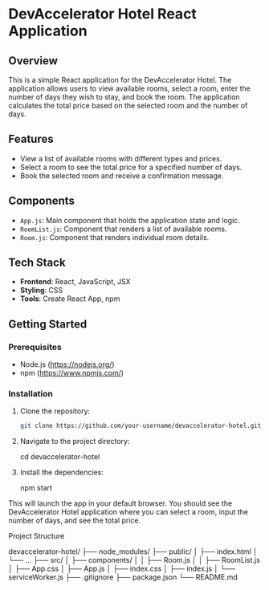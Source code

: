 # DevAccelerator Hotel React Application

## Overview
This is a simple React application for the DevAccelerator Hotel. The application allows users to view available rooms, select a room, enter the number of days they wish to stay, and book the room. The application calculates the total price based on the selected room and the number of days.

## Features
- View a list of available rooms with different types and prices.
- Select a room to see the total price for a specified number of days.
- Book the selected room and receive a confirmation message.

## Components
- `App.js`: Main component that holds the application state and logic.
- `RoomList.js`: Component that renders a list of available rooms.
- `Room.js`: Component that renders individual room details.

## Tech Stack
- **Frontend**: React, JavaScript, JSX
- **Styling**: CSS
- **Tools**: Create React App, npm

## Getting Started

### Prerequisites
- Node.js (https://nodejs.org/)
- npm (https://www.npmjs.com/)

### Installation
1. Clone the repository:
   ```bash
   git clone https://github.com/your-username/devaccelerator-hotel.git

2. Navigate to the project directory:

    cd devaccelerator-hotel

3. Install the dependencies:

    npm start


This will launch the app in your default browser. You should see the DevAccelerator Hotel application where you can select a room, input the number of days, and see the total price.

Project Structure

devaccelerator-hotel/
├── node_modules/
├── public/
│   ├── index.html
│   └── ...
├── src/
│   ├── components/
│   │   ├── Room.js
│   │   ├── RoomList.js
│   ├── App.css
│   ├── App.js
│   ├── index.css
│   ├── index.js
│   └── serviceWorker.js
├── .gitignore
├── package.json
└── README.md
